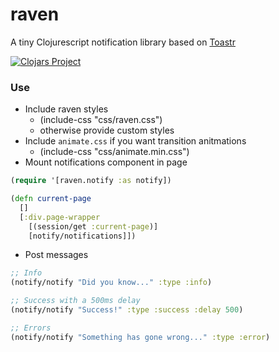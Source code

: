 # raven
A tiny Clojurescript notification library based on [Toastr](http://codeseven.github.io/toastr/demo.html)

[![Clojars Project](http://clojars.org/thinktopic/raven/latest-version.svg)](http://clojars.org/thinktopic/raven)

### Use

- Include raven styles
  + (include-css "css/raven.css")
  + otherwise provide custom styles
- Include `animate.css` if you want transition anitmations
  + (include-css "css/animate.min.css")
- Mount notifications component in page
```clj
(require '[raven.notify :as notify])

(defn current-page
  []
  [:div.page-wrapper
    [(session/get :current-page)]
    [notify/notifications]])
```
- Post messages
```clj
;; Info
(notify/notify "Did you know..." :type :info)

;; Success with a 500ms delay
(notify/notify "Success!" :type :success :delay 500)

;; Errors
(notify/notify "Something has gone wrong..." :type :error)
```
